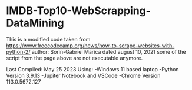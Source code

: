 # IMDB-Top10-WebScrapping-DataMining
This is a modified code taken from https://www.freecodecamp.org/news/how-to-scrape-websites-with-python-2/ author: Sorin-Gabriel Marica dated august 10, 2021
some of the script from the page above are not executable anymore.

Last Compiled: May 25 2023
Using:
-Windows 11 based laptop
-Python Version 3.9.13
-Jupiter Notebook and VSCode
-Chrome Version 113.0.5672.127
